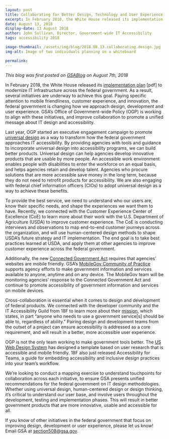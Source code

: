 ```yaml
---
layout: post
title: Collaborating for Better Design, Technology and User Experience
excerpt: In February 2018, the White House released its implementation plan to modernize IT infrastructure across the federal government. As a result, several initiatives are underway to achieve this goal. Paying specific attention to mobile friendliness, customer experience, and innovation, the federal government is changing how we approach design, development and user experience.
date: August 13, 2018
display-date: 13 August 2018
author: John Sullivan, Director, Government-wide IT Accessibility
tags: accessibility 2018

image-thumbnail: /assets/img/blog/2018.08.13.collaborating.design.jpg
img-alt: Image of two individuals planning on a whiteboard

permalink:
---
```


_This blog was first posted on [GSABlog](https://www.gsa.gov/blog/2018/08/07/collaborating-for-better-design-technology-and-user-experience) on August 7th, 2018_

In February 2018, the White House released its [implementation plan](https://www.whitehouse.gov/wp-content/uploads/2017/11/M-18-12.pdf) [pdf] to modernize IT infrastructure across the federal government. As a result, several initiatives are underway to achieve this goal. Paying specific attention to mobile friendliness, customer experience, and innovation, the federal government is changing how we approach design, development and user experience. GSA’s Office of Government-wide Policy (OGP) is working to align with these initiatives, and improve collaboration to promote a unified message about IT design and accessibility.

Last year, OGP started an executive engagement campaign to promote [universal design](https://section508.gov/create/universal-design) as a way to transform how the federal government approaches IT accessibility. By providing agencies with tools and guidance to incorporate universal design into accessibility programs, we can build better products. Universal design can help agencies develop innovative products that are usable by more people. An accessible work environment enables people with disabilities to enter the workforce on an equal basis, and helps agencies retain and develop talent. Agencies who procure solutions that are more accessible save money in the long term, because they do not need to retrofit products for accessibility. We are also engaging with federal chief information officers (CIOs) to adopt universal design as a way to achieve these benefits.

To provide the best service, we need to understand who our users are, know their specific needs, and shape the experiences we want them to have. Recently, we connected with the Customer Experience Center of Excellence (CoE) to learn more about their work with the U.S. Department of Agriculture (USDA) to improve customer experience. The CoE is conducting interviews and observations to map end-to-end customer journeys across the organization, and will use human-centered design methods to shape USDA’s future strategy and IT implementation. The end goal is to take best practices learned at USDA, and apply them at other agencies to improve customer experience across the federal government.

Additionally, the new [Connected Government Act](https://www.congress.gov/bill/115th-congress/house-bill/2331/text) requires that agencies’ websites are mobile friendly. GSA’s [MobileGov Community of Practice](https://digital.gov/communities/mobile/) supports agency efforts to make government information and services available to anyone, anytime and on any device. The MobileGov team will be monitoring agencies’ response to the Connected Government Act and continue to promote accessibility of government information and services on mobile devices.

Cross-collaboration is essential when it comes to design and development of federal products. We connected with the developer community and the IT Accessibility Guild from 18F to learn more about their [mission](https://github.com/18F/accessibility/wiki/Accessibility-guild-vision-and-mission-statements), which states, in part “anyone who needs to use a government service[s] should be able to, regardless of ability.” Pairing design and development teams from the outset of a project can ensure accessibility is addressed as a core requirement, and will result in a better, more accessible user experience.

OGP is not the only team working to make government tools better. The [US Web Design System](https://designsystem.digital.gov/) has designed a template based on user research that is accessible and mobile friendly. 18F also just released Accessibility for Teams, a guide for embedding accessibility and inclusive design practices into your team’s workflow.

We’re looking to conduct a mapping exercise to understand touchpoints for collaboration across each initiative, to ensure GSA presents unified recommendations for the federal government on IT design methodologies. Whether using universal design, human-centered design or design thinking, it’s critical to understand our user base, and involve users throughout the development, testing and implementation phases. This will result in better government products that are more innovative, usable and accessible for all.

If you know of other initiatives in the federal government that focus on improving design, development or user experience, please let us know! Email GSA at [section508@gsa.gov](mailto:section508@gsa.gov).
